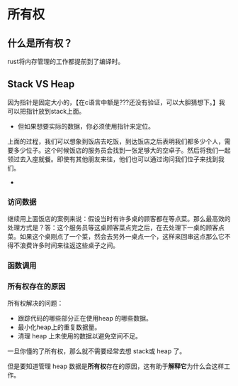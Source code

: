 # 所有权

## 什么是所有权？



rust将内存管理的工作都提前到了编译时。



## Stack VS Heap



因为指针是固定大小的，【在c语言中额是???还没有验证，可以大胆猜想下。】我可以把指针放到stack上面。

- 但如果想要实际的数据，你必须使用指针来定位。

上面的过程，我们可以想象到饭店去吃饭，到达饭店之后表明我们都多少个人，需要多少位子。这个时候饭店的服务员会找到一张足够大的空卓子。然后将我们一起领过去入座就餐。即使有其他朋友来往，他们也可以通过询问我们位子来找到我们。

- 











### 访问数据



继续用上面饭店的案例来说：假设当时有许多桌的顾客都在等点菜。那么最高效的处理方式是？答：这个服务员等这桌顾客菜点完之后，在去处理下一桌的顾客点菜。如果这个桌刚点了一个菜，然会去另外一桌点一个，这样来回串这点那么它不得不浪费许多时间来往返这些桌子之间。





### 函数调用





### 所有权存在的原因

所有权解决的问题：

- 跟踪代码的哪些部分正在使用heap 的哪些数据。
- 最小化heap上的重复数据量。
- 清理 heap 上未使用的数据以避免空间不足。

一旦你懂的了所有权，那么就不需要经常去想 stack或 heap 了。

但是要知道管理 heap 数据是**所有权**存在的原因，这有助于**解释它**为什么会这样工作。